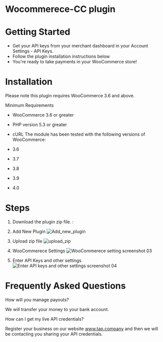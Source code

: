 # Wocommerece-CC plugin
 # Getting Started
  * Get your API keys from your merchant dashboard in your Account Settings - API Keys.
  * Follow the plugin installation instructions below
  * You're ready to take payments in your WooCommerce store!
 # Installation
   Please note this plugin requires WooCommerce 3.6 and above.

   Minimum Requirements

   * WooCommerce 3.6 or greater
   * PHP version 5.3 or greater
   * cURL
   The module has been tested with the following versions of WooCommerce:

   * 3.6
   * 3.7
   * 3.8
   * 3.9
   * 4.0
 # Steps
1. Download the plugin zip file. :
	
2. Add New Plugin
 ![Add_new_plugin](https://github.com/Tap-Payments/woocomerce-plugin/assets/36191420/d6c6efb6-58ee-428c-9bb3-8b0903451c33)
3. Upload zip file
 ![upload_zip](https://github.com/Tap-Payments/Plugin-Woocommerce/assets/36191420/35978f65-9cdd-40f8-93e8-4bd2b3703eb3)
4. WooCommerece Settings
![WooCommerece setting screenshot 03](https://content.screencast.com/users/m.khan3005/folders/Capture/media/3790a489-9381-4697-bfb1-dad50cab309b/LWR_Recording.png)
5. Enter API Keys and other settings
 ![Enter API keys and other settings screenshot 04](https://content.screencast.com/users/m.khan3005/folders/Capture/media/ac62e946-2790-41ab-8a7d-74ed402ef012/LWR_Recording.png)

 # Frequently Asked Questions

How will you manage payouts? 

We will transfer your money to your bank account.

How can I get my live API credentials? 

Register your business on our website www.tap.company and then we will be contacting you sharing your API credentials.


